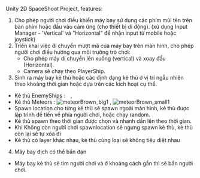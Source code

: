 Unity 2D SpaceShoot Project, features:
1) Cho phép người chơi điều khiển máy bay sử dụng các phím mũi tên trên bàn phím hoặc đầu vào cảm ứng (cho thiết bị di động). (xử dụng Input Manager - 'Vertical' và "Horizontal" để nhận input từ mobile hoặc joystick)
2) Triển khai việc di chuyển mượt mà của máy bay trên màn hình, cho phép người chơi điều hướng qua môi trường trò chơi:
   - Cho phép máy di chuyển lên xuống (vertical) và xoay đầu (Horizontal).
   - Camera sẽ chạy theo PlayerShip. 
3) Sinh ra máy bay kẻ thù hoặc các định dạng kẻ thù ở vị trí ngẫu nhiên theo khoảng thời gian hoặc dựa trên các kích hoạt cụ thể.
  - Kẻ thù EnemyShips : <img src="https://github.com/phatx88/SpaceShooter/assets/66936482/4dd0eec6-00b6-43b2-87b9-8f47440ced8a" width="10" />, 
  - Kẻ thù Meteors : ![meteorBrown_big1](https://github.com/phatx88/SpaceShooter/assets/66936482/69eaa0c3-1ae3-406f-b2b1-fab64dcd77de) , ![meteorBrown_small1](https://github.com/phatx88/SpaceShooter/assets/66936482/14bbb46b-5b7c-4181-bd00-dedfcb2d09c7)
  - Spawn location cho từng kẻ thù sẽ spawn ngoài màn hình, kẻ thù được lập trình để tiến về phía người chơi, hoặc chạy random.
  - Kẻ thù spawn theo thời gian được chọn và nhanh dần lên theo thời gian.
  - Khi Không còn người chơi spawnlocation sẽ ngưng spawn kẻ thù, kẻ thù còn lại sẽ tự xóa đi
  - Kẻ thù có layer khác nhau, kẻ thù cùng loại sẽ không tiêu diệt nhau
4) Máy bay địch có thể bắn đạn
  - Máy bay kẻ thù sẽ tìm người chơi và ở khoảng cách gần thì sẽ bắn người chơi.

